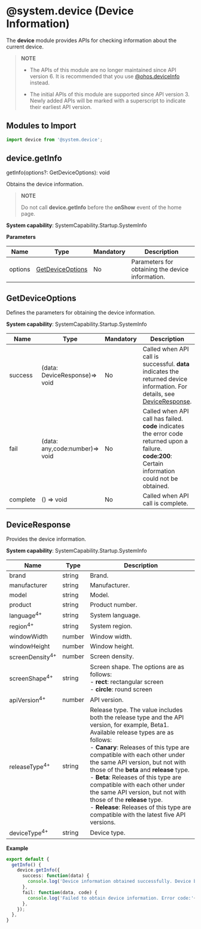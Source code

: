 # @system.device (Device Information)

The **device** module provides APIs for checking information about the current device.

> **NOTE**
>
> - The APIs of this module are no longer maintained since API version 6. It is recommended that you use [@ohos.deviceInfo](js-apis-device-info.md) instead.
>
> - The initial APIs of this module are supported since API version 3. Newly added APIs will be marked with a superscript to indicate their earliest API version.

## Modules to Import

```typescript
import device from '@system.device';
```

## device.getInfo

getInfo(options?: GetDeviceOptions): void

Obtains the device information.

> **NOTE**
>
> Do not call **device.getInfo** before the **onShow** event of the home page.

**System capability**: SystemCapability.Startup.SystemInfo

**Parameters**

| Name| Type| Mandatory| Description|
| -------- | -------- | -------- | -------- |
| options | [GetDeviceOptions](#getdeviceoptions) | No| Parameters for obtaining the device information.|

## GetDeviceOptions

Defines the parameters for obtaining the device information.

**System capability**: SystemCapability.Startup.SystemInfo

| Name| Type| Mandatory| Description|
| -------- | -------- | -------- | -------- |
| success | (data: DeviceResponse)=> void| No| Called when API call is successful. **data** indicates the returned device information. For details, see [DeviceResponse](#deviceresponse).|
| fail | (data: any,code:number)=> void| No| Called when API call has failed. **code** indicates the error code returned upon a failure.<br>**code:200**: Certain information could not be obtained.|
| complete | () => void| No| Called when API call is complete.|

## DeviceResponse

Provides the device information.

**System capability**: SystemCapability.Startup.SystemInfo

| Name| Type| Description|
| -------- | -------- | -------- |
| brand | string | Brand.|
| manufacturer | string | Manufacturer.|
| model | string | Model.|
| product | string | Product number.|
| language<sup>4+</sup> | string | System language.|
| region<sup>4+</sup> | string | System region.|
| windowWidth | number | Window width.|
| windowHeight | number | Window height.|
| screenDensity<sup>4+</sup> | number | Screen density.|
| screenShape<sup>4+</sup> | string | Screen shape. The options are as follows:<br>- **rect**: rectangular screen<br>- **circle**: round screen|
| apiVersion<sup>4+</sup> | number | API version.|
| releaseType<sup>4+</sup> | string | Release type. The value includes both the release type and the API version, for example, Beta1.<br>Available release types are as follows:<br>- **Canary**: Releases of this type are compatible with each other under the same API version, but not with those of the **beta** and **release** type.<br>- **Beta**: Releases of this type are compatible with each other under the same API version, but not with those of the **release** type.<br>- **Release**: Releases of this type are compatible with the latest five API versions.|
| deviceType<sup>4+</sup> | string | Device type.|


**Example**

```typescript
export default {    
  getInfo() {        
    device.getInfo({            
      success: function(data) {                
        console.log('Device information obtained successfully. Device brand:' + data.brand);            
      },            
      fail: function(data, code) {                
        console.log('Failed to obtain device information. Error code:'+ code + '; Error information: ' + data);            
      },        
    });    
  },
}
```
